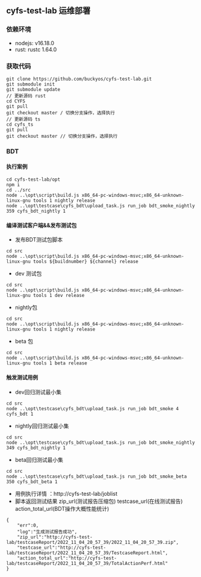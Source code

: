 ## cyfs-test-lab 运维部署

### 依赖环境
+ nodejs: v16.18.0
+ rust: rustc 1.64.0 
### 获取代码
```
git clone https://github.com/buckyos/cyfs-test-lab.git
git submodule init
git submodule update
// 更新源码 rust
cd CYFS
git pull
git checkout master / 切换分支操作，选择执行
// 更新源码 ts
cd cyfs_ts
git pull
git checkout master // 切换分支操作，选择执行
```
### BDT 
#### 执行案例
```
cd cyfs-test-lab/opt
npm i
cd ../src
node ..\opt\script\build.js x86_64-pc-windows-msvc;x86_64-unknown-linux-gnu tools 1 nightly release
node ..\opt\testcase\cyfs_bdt\upload_task.js run_job bdt_smoke_nightly 359 cyfs_bdt_nightly 1
``` 

#### 编译测试客户端&&发布测试包
+ 发布BDT测试包脚本
```
cd src
node ..\opt\script\build.js x86_64-pc-windows-msvc;x86_64-unknown-linux-gnu tools ${buildnumber} ${channel} release
```
+ dev 测试包
```
cd src
node ..\opt\script\build.js x86_64-pc-windows-msvc;x86_64-unknown-linux-gnu tools 1 dev release
```
+ nightly包
```
cd src
node ..\opt\script\build.js x86_64-pc-windows-msvc;x86_64-unknown-linux-gnu tools 1 nightly release
```
+ beta 包
```
cd src
node ..\opt\script\build.js x86_64-pc-windows-msvc;x86_64-unknown-linux-gnu tools 1 beta release
```
#### 触发测试用例
+ dev回归测试最小集
```
cd src
node ..\opt\testcase\cyfs_bdt\upload_task.js run_job bdt_smoke 4 cyfs_bdt 1
```
+ nightly回归测试最小集
```
cd src
node ..\opt\testcase\cyfs_bdt\upload_task.js run_job bdt_smoke_nightly 349 cyfs_bdt_nightly 1
```
+ beta回归测试最小集
```
cd src
node ..\opt\testcase\cyfs_bdt\upload_task.js run_job bdt_smoke_beta 350 cyfs_bdt_beta 1
```

+ 用例执行详情 ：http://cyfs-test-lab/joblist
+ 脚本返回测试结果 zip_url(测试报告压缩包) testcase_url(在线测试报告) action_total_url(BDT操作大概性能统计)
```
{
    "err":0,
    "log":"生成测试报告成功",
    "zip_url":"http://cyfs-test-lab/testcaseReport/2022_11_04_20_57_39/2022_11_04_20_57_39.zip",
    "testcase_url":"http://cyfs-test-lab/testcaseReport/2022_11_04_20_57_39/TestcaseReport.html",
    "action_total_url":"http://cyfs-test-lab/testcaseReport/2022_11_04_20_57_39/TotalActionPerf.html"
}
```